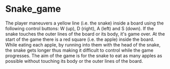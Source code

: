 # Snake_game

The player maneuvers a yellow line (i.e. the snake) inside a board using the following control buttons: W (up), D (right), A (left) and S (down). If the snake touches the outer lines of the board or its body, it's game over. At the start of the game there is a red square (i.e. the apple) inside the board. While eating each apple, by running into them with the head of the snake, the snake gets longer thus making it difficult to control while the game progresses.
	The aim of the game is for the snake to eat as many apples as possible without touching its body or the outer lines of the board. 

